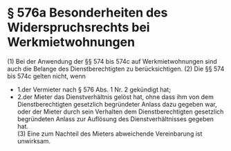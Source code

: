 # § 576a Besonderheiten des Widerspruchsrechts bei Werkmietwohnungen
(1) Bei der Anwendung der §§ 574 bis 574c auf Werkmietwohnungen sind auch die Belange des Dienstberechtigten zu berücksichtigen.
(2) Die §§ 574 bis 574c gelten nicht, wenn
* 1.der Vermieter nach § 576 Abs. 1 Nr. 2 gekündigt hat;
* 2.der Mieter das Dienstverhältnis gelöst hat, ohne dass ihm von dem Dienstberechtigten gesetzlich begründeter Anlass dazu gegeben war, oder der Mieter durch sein Verhalten dem Dienstberechtigten gesetzlich begründeten Anlass zur Auflösung des Dienstverhältnisses gegeben hat.  
(3) Eine zum Nachteil des Mieters abweichende Vereinbarung ist unwirksam.